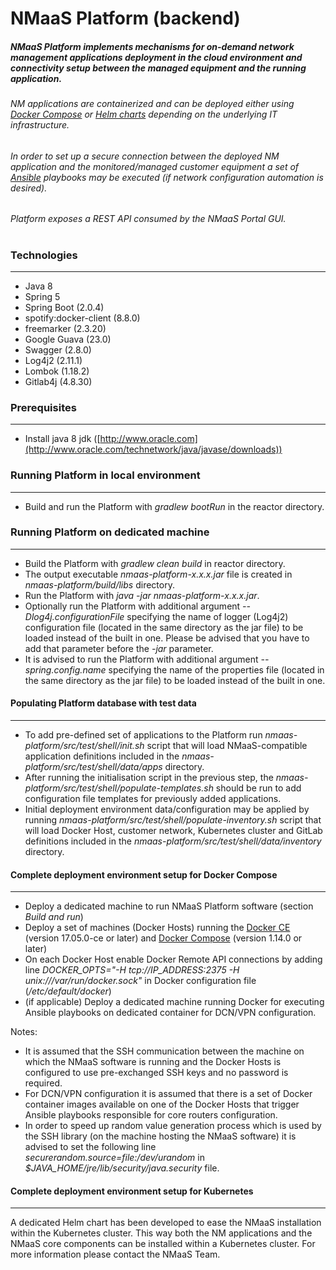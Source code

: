 # NMaaS Platform (backend)

##### NMaaS Platform implements mechanisms for on-demand network management applications deployment in the cloud environment and connectivity setup between the managed equipment and the running application.

###### NM applications are containerized and can be deployed either using [Docker Compose](https://docs.docker.com/compose/overview/) or [Helm charts](https://helm.sh/) depending on the underlying IT infrastructure.
###### In order to set up a secure connection between the deployed NM application and the monitored/managed customer equipment a set of [Ansible](https://www.ansible.com/) playbooks may be executed (if network configuration automation is desired).

###### Platform exposes a REST API consumed by the NMaaS Portal GUI.
#
### Technologies
---
 * Java 8
 * Spring 5
 * Spring Boot (2.0.4)
 * spotify:docker-client (8.8.0)
 * freemarker (2.3.20)
 * Google Guava (23.0)
 * Swagger (2.8.0)
 * Log4j2 (2.11.1)
 * Lombok (1.18.2)
 * Gitlab4j (4.8.30)

### Prerequisites
---
  + Install java 8 jdk ([http://www.oracle.com](http://www.oracle.com/technetwork/java/javase/downloads))
  
### Running Platform in local environment
---
  + Build and run the Platform with *gradlew bootRun* in the reactor directory.

### Running Platform on dedicated machine
---
  + Build the Platform with *gradlew clean build* in reactor directory.
  + The output executable *nmaas-platform-x.x.x.jar* file is created in *nmaas-platform/build/libs* directory.
  + Run the Platform with *java -jar nmaas-platform-x.x.x.jar*.
  + Optionally run the Platform with additional argument *--Dlog4j.configurationFile* specifying the name of logger (Log4j2) configuration file (located in the same directory as the jar file) to be loaded instead of the built in one. Please be advised that you have to add that parameter before the *-jar* parameter.
  + It is advised to run the Platform with additional argument *--spring.config.name* specifying the name of the properties file (located in the same directory as the jar file) to be loaded instead of the built in one.

#### Populating Platform database with test data
---
  + To add pre-defined set of applications to the Platform run *nmaas-platform/src/test/shell/init.sh* script that will load NMaaS-compatible application definitions included in the *nmaas-platform/src/test/shell/data/apps* directory.
  + After running the initialisation script in the previous step, the *nmaas-platform/src/test/shell/populate-templates.sh* should be run to add configuration file templates for previously added applications.
  + Initial deployment environment data/configuration may be applied by running *nmaas-platform/src/test/shell/populate-inventory.sh* script that will load Docker Host, customer network, Kubernetes cluster and GitLab definitions included in the *nmaas-platform/src/test/shell/data/inventory* directory.

#### Complete deployment environment setup for Docker Compose
---
  + Deploy a dedicated machine to run NMaaS Platform software (section *Build and run*)
  + Deploy a set of machines (Docker Hosts) running the [Docker CE](https://store.docker.com/editions/community/docker-ce-server-ubuntu) (version 17.05.0-ce or later) and [Docker Compose](https://docs.docker.com/compose/install) (version 1.14.0 or later)
  + On each Docker Host enable Docker Remote API connections by adding line *DOCKER_OPTS="-H tcp://IP_ADDRESS:2375 -H unix:///var/run/docker.sock"* in Docker configuration file (*/etc/default/docker*)
  + (if applicable) Deploy a dedicated machine running Docker for executing Ansible playbooks on dedicated container for DCN/VPN configuration.

Notes:  
  + It is assumed that the SSH communication between the machine on which the NMaaS software is running and the Docker Hosts is configured to use pre-exchanged SSH keys and no password is required.
  + For DCN/VPN configuration it is assumed that there is a set of Docker container images available on one of the Docker Hosts that trigger Ansible playbooks responsible for core routers configuration.
  + In order to speed up random value generation process which is used by the SSH library (on the machine hosting the NMaaS software) it is advised to set the following line *securerandom.source=file:/dev/urandom* in *$JAVA_HOME/jre/lib/security/java.security* file.

#### Complete deployment environment setup for Kubernetes
---
  A dedicated Helm chart has been developed to ease the NMaaS installation within the Kubernetes cluster. This way both the NM applications and the NMaaS core components can be installed within a Kubernetes cluster. For more information please contact the NMaaS Team.
